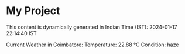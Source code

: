 # My Project

This content is dynamically generated in Indian Time (IST): 2024-01-17 22:14:40 IST


Current Weather in Coimbatore:
Temperature: 22.88 °C
Condition: haze
